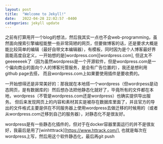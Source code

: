 ```yaml
---
layout: post
title:  "Welcome to Jekyll!"
date:   2022-04-28 22:02:57 -0400
categories: jekyll update
---
```


之前有打算用开一个blog的想法，然后我其实一点也不会web-programming，虽然面向搜索引擎编程能整一些非常简陋的网页，但要做博客的话，还是要求大概是能比较简单的编辑（最好自带文本编辑器），有模板，同时因为是个人博客最好界面能高度自定义，一开始想的是[wordpress.com][wordpress.com], 但这太不geeeeeeek了（因为虽然wordpress是一个开源软件，但是wordpress.com是一个偏向商业的面向个人的博客托管服务，是会有广告位置的），我还是想利用github page去搭， 而且wordpress.com上如果要使用插件是要收费的。

一开始想得还是非常美好的：那我就在本地搭一个wordpress（但wordrpess是动态网页，是有数据库的）然后想办法把他静态化就好了，毕竟所有的文件都在本地，wordpress（不管是wordpress.com还是wordpress）也确实提供导出服务。 但后来发现网页上的内容和素材其实是被存在数据库里面了，并且官方的导出的文件格式主要是供在不同服务器上使用wordpress去做迁移的时候用的（或者从wordpress.com迁移到自己的服务器），对静态化不是很友好。 

wordpress是有一些静态化插件的，但对于在docker容器里面运行的并不是很友好，我最后是用了[winhtttrack][https://www.httrack.com/], 也就是每次在wordpress上写，然后用这个软件静态化，最后再git push


[jekyll-docs]: https://jekyllrb.com/docs/home
